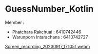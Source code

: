 ﻿# GuessNumber_Kotlin
Member : 

 - Phatchara Rakchuai : 6410742446
 - Warunporn Intarachana : 6410742727


 
[Screen_recording_20230917_171051.webm](https://github.com/MiracleX77/Sf333as1_GuessNumber_Kotlin/assets/99187452/6e2910e5-a0be-4cca-a4da-4a68eee25c7b)
